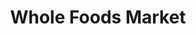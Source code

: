 ---
title: "Whole Foods Market"
url: /chattanooga/whole-foods-market-gunbarrel-road/
shop: Supermarkt
---